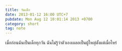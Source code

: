 ```yaml
---
title: วันเด็ก
date: 2013-01-12 16:00 UTC+7
pubdate: Mon Aug 12 10:01:14 2013 +0700
category: short
tag: note
---
```


เมื่อก่อนฉันเป็นเด็กทุกวัน ฉันไม่รู้ว่าตัวเองเผลอเป็นผู้ใหญ่ตั้งแต่เมื่อไหร่
